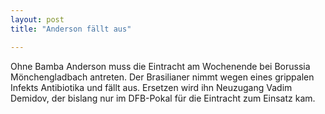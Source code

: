 ```yaml
---
layout: post
title: "Anderson fällt aus"

---
```


Ohne Bamba Anderson muss die Eintracht am Wochenende bei Borussia Mönchengladbach antreten. Der Brasilianer nimmt wegen eines grippalen Infekts Antibiotika und fällt aus. Ersetzen wird ihn Neuzugang Vadim Demidov, der bislang nur im DFB-Pokal für die Eintracht zum Einsatz kam.


